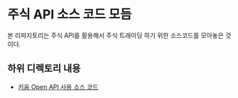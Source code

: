 # 주식 API 소스 코드 모듬

본 리파지토리는 주식 API를 활용해서 주식 트래이딩 하기 위한 소스코드를 모아놓은 것이다.

## 하위 디렉토리 내용

* [키움 Open API 사용 소스 코드](kiwoom-api)

